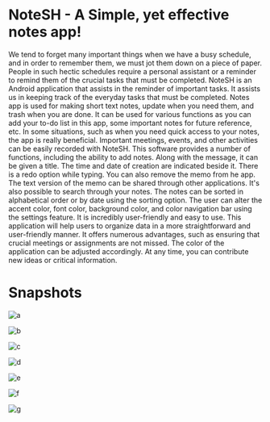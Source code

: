# NoteSH - A Simple, yet effective notes app!

We tend to forget many important things when we have a busy schedule, and in order to remember them, we must jot them down on a piece of paper. People in such hectic schedules require a personal assistant or a reminder to remind them of the crucial tasks that must be completed. NoteSH is an Android application that assists in the reminder of important tasks. It assists us in keeping track of the everyday tasks that must be completed. Notes app is used for making short text notes, update when you need them, and trash when you are done. It can be used for various functions as you can add your to-do list in this app, some important notes for future reference, etc. 
In some situations, such as when you need quick access to your notes, the app is really beneficial. Important meetings, events, and other activities can be easily recorded with NoteSH. This software provides a number of functions, including the ability to add notes. Along with the message, it can be given a title. The time and date of creation are indicated beside it. There is a redo option while typing. You can also remove the memo from he app. The text version of the memo can be shared through other applications. It's also possible to search through your notes.
The notes can be sorted in alphabetical order or by date using the sorting option. The user can alter the accent color, font color, background color, and color navigation bar using the settings feature. It is incredibly user-friendly and easy to use. This application will help users to organize data in a more straightforward and user-friendly manner. It offers numerous advantages, such as ensuring that crucial meetings or assignments are not missed. The color of the application can be adjusted accordingly. At any time, you can contribute new ideas or critical information.

# Snapshots

![a](https://user-images.githubusercontent.com/114301040/216042412-e605ac3f-a9e9-4f92-872b-2362fa045aa1.png)

![b](https://user-images.githubusercontent.com/114301040/216042444-b20e58ac-6cd6-4dc9-8e85-f57b26f0f9d0.png)

![c](https://user-images.githubusercontent.com/114301040/216042472-91815f90-6f61-4c15-a682-66cb42d5b378.png)

![d](https://user-images.githubusercontent.com/114301040/216042499-72d5c556-90f2-4f7b-854b-f56e9ba31a47.png)

![e](https://user-images.githubusercontent.com/114301040/216042525-6c8db5dd-8201-4460-ab54-e950dcb8bd88.png)

![f](https://user-images.githubusercontent.com/114301040/216042568-2fec7901-3fbc-4587-a0a4-3769c000536a.png)

![g](https://user-images.githubusercontent.com/114301040/216042594-2ff70e0d-7614-44b8-9f09-f3ef5ad50153.png)


